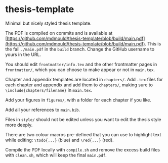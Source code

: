 # thesis-template

Minimal but nicely styled thesis template.

The PDF is compiled on commits and is available at [https://github.com/mdmould/thesis-template/blob/build/main.pdf](https://github.com/mdmould/thesis-template/blob/build/main.pdf). This is the fail `./main.pdf` in the `build` branch. Change the GitHub username to yours in the URL.

You should edit `frontmatter/info.tex` and the other frontmatter pages in `frontmatter/`, which you can choose to make appear or not in `main.tex`.

Chapter and appendix templates are located in `chapters/`. Add `.tex` files for each chapter and appendix and add them to `chapters/`, making sure to `\include{chapters/filename}` in `main.tex`.

Add your figures in `figures/`, with a folder for each chapter if you like.

Add all your references to `main.bib`.

Files in `style/` should not be edited unless you want to edit the thesis style more deeply.

There are two colour macros pre-defined that you can use to highlight text while editing: `\todo{...}` (blue) and `\red{...}` (red).

Compile the PDF locally with `compile.sh` and remove the excess build files with `clean.sh`, which will keep the final `main.pdf`.
